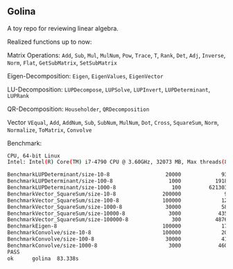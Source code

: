 #

## Golina

A toy repo for reviewing linear algebra.

Realized functions up to now:

Matrix Operations: `Add`, `Sub`, `Mul`, `MulNum`, `Pow`, `Trace`, `T`, `Rank`, `Det`, `Adj`, `Inverse`, `Norm`, 
`Flat`, `GetSubMatrix`, `SetSubMatrix`
 
Eigen-Decomposition: `Eigen`, `EigenValues`, `EigenVector`

LU-Decomposition: `LUPDecompose`, `LUPSolve`, `LUPInvert`, `LUPDeterminant`, `LUPRank`

QR-Decomposition: `Householder`, `QRDecomposition`

Vector `VEqual`, `Add`, `AddNum`, `Sub`, `SubNum`, `MulNum`, `Dot`, `Cross`, `SquareSum`, `Norm`, `Normalize`, 
`ToMatrix`, `Convolve`

Benchmark:

```bash
CPU, 64-bit Linux
Intel: Intel(R) Core(TM) i7-4790 CPU @ 3.60GHz, 32073 MB, Max threads(8)

BenchmarkLUPDeterminant/size-10-8                  20000             93133 ns/op
BenchmarkLUPDeterminant/size-100-8                  1000           1918208 ns/op
BenchmarkLUPDeterminant/size-1000-8                  100         621303080 ns/op
BenchmarkVector_SquareSum/size-10-8               200000              9216 ns/op
BenchmarkVector_SquareSum/size-100-8              100000             12798 ns/op
BenchmarkVector_SquareSum/size-1000-8              30000             58889 ns/op
BenchmarkVector_SquareSum/size-10000-8              3000            435305 ns/op
BenchmarkVector_SquareSum/size-100000-8              300           4876909 ns/op
BenchmarkEigen-8                                  100000             17866 ns/op
BenchmarkConvolve/size-10-8                       100000             20842 ns/op
BenchmarkConvolve/size-100-8                       30000             41146 ns/op
BenchmarkConvolve/size-1000-8                       3000            460712 ns/op
PASS
ok      golina  83.338s
```
